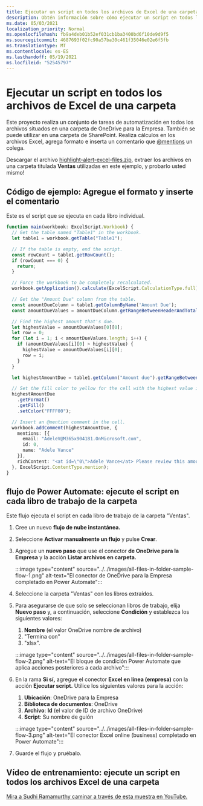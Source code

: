 ```yaml
---
title: Ejecutar un script en todos los archivos de Excel de una carpeta
description: Obtén información sobre cómo ejecutar un script en todos los archivos de Excel de una carpeta de OneDrive para la Empresa.
ms.date: 05/03/2021
localization_priority: Normal
ms.openlocfilehash: fb9a4deb01b52ef031cb1ba3400bd6f10de9d9f5
ms.sourcegitcommit: 4687693f02fc90a57ba30c461f35046e02e6f5fb
ms.translationtype: MT
ms.contentlocale: es-ES
ms.lasthandoff: 05/19/2021
ms.locfileid: "52545797"
---
```

# <a name="run-a-script-on-all-excel-files-in-a-folder"></a>Ejecutar un script en todos los archivos de Excel de una carpeta

Este proyecto realiza un conjunto de tareas de automatización en todos los archivos situados en una carpeta de OneDrive para la Empresa. También se puede utilizar en una carpeta de SharePoint.
Realiza cálculos en los archivos Excel, agrega formato e inserta un comentario que [@mentions](https://support.microsoft.com/office/90701709-5dc1-41c7-aa48-b01d4a46e8c7) un colega.

Descargar el archivo <a href="https://github.com/OfficeDev/office-scripts-docs/blob/master/docs/resources/samples/highlight-alert-excel-files.zip?raw=true">highlight-alert-excel-files.zip</a>, extraer los archivos en una carpeta titulada **Ventas** utilizadas en este ejemplo, y probarlo usted mismo!

## <a name="sample-code-add-formatting-and-insert-comment"></a>Código de ejemplo: Agregue el formato y inserte el comentario

Este es el script que se ejecuta en cada libro individual.

```TypeScript
function main(workbook: ExcelScript.Workbook) {
  // Get the table named "Table1" in the workbook.
  let table1 = workbook.getTable("Table1");

  // If the table is empty, end the script.
  const rowCount = table1.getRowCount();
  if (rowCount === 0) {
    return;
  }

  // Force the workbook to be completely recalculated.
  workbook.getApplication().calculate(ExcelScript.CalculationType.full);

  // Get the "Amount Due" column from the table.
  const amountDueColumn = table1.getColumnByName('Amount Due');
  const amountDueValues = amountDueColumn.getRangeBetweenHeaderAndTotal().getValues();

  // Find the highest amount that's due.
  let highestValue = amountDueValues[0][0];
  let row = 0;
  for (let i = 1; i < amountDueValues.length; i++) {
    if (amountDueValues[i][0] > highestValue) {
      highestValue = amountDueValues[i][0];
      row = i;
    }
  }

  let highestAmountDue = table1.getColumn("Amount due").getRangeBetweenHeaderAndTotal().getRow(row);

  // Set the fill color to yellow for the cell with the highest value in the "Amount Due" column.
  highestAmountDue
    .getFormat()
    .getFill()
    .setColor("FFFF00");

  // Insert an @mention comment in the cell.
  workbook.addComment(highestAmountDue, {
    mentions: [{
      email: "AdeleV@M365x904181.OnMicrosoft.com",
      id: 0,
      name: "Adele Vance"
    }],
    richContent: "<at id=\"0\">Adele Vance</at> Please review this amount"
  }, ExcelScript.ContentType.mention);
}
```

## <a name="power-automate-flow-run-the-script-on-every-workbook-in-the-folder"></a>flujo de Power Automate: ejecute el script en cada libro de trabajo de la carpeta

Este flujo ejecuta el script en cada libro de trabajo de la carpeta "Ventas".

1. Cree un nuevo **flujo de nube instantánea.**
1. Seleccione **Activar manualmente un flujo** y pulse **Crear**.
1. Agregue un **nuevo paso** que use el conector **de OneDrive para la Empresa** y la acción **Listar archivos en carpeta.**

    :::image type="content" source="../../images/all-files-in-folder-sample-flow-1.png" alt-text="El conector de OneDrive para la Empresa completado en Power Automate":::
1. Seleccione la carpeta "Ventas" con los libros extraídos.
1. Para asegurarse de que solo se seleccionan libros de trabajo, elija **Nuevo paso** y, a continuación, seleccione **Condición** y establezca los siguientes valores:
    1. **Nombre** (el valor OneDrive nombre de archivo)
    1. "Termina con"
    1. "xlsx".

    :::image type="content" source="../../images/all-files-in-folder-sample-flow-2.png" alt-text="El bloque de condición Power Automate que aplica acciones posteriores a cada archivo":::
1. En la rama **Si sí,** agregue el conector **Excel en línea (empresa)** con la acción **Ejecutar script.** Utilice los siguientes valores para la acción:
    1. **Ubicación**: OneDrive para la Empresa
    1. **Biblioteca de documentos**: OneDrive
    1. **Archivo**: **Id** (el valor de ID de archivo OneDrive)
    1. **Script**: Su nombre de guión

    :::image type="content" source="../../images/all-files-in-folder-sample-flow-3.png" alt-text="El conector Excel online (business) completado en Power Automate":::
1. Guarde el flujo y pruébalo.

## <a name="training-video-run-a-script-on-all-excel-files-in-a-folder"></a>Vídeo de entrenamiento: ejecute un script en todos los archivos Excel de una carpeta

[Mira a Sudhi Ramamurthy caminar a través de esta muestra en YouTube.](https://youtu.be/xMg711o7k6w)
